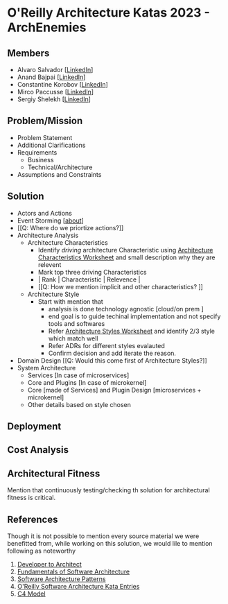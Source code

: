 # O'Reilly Architecture Katas 2023 - ArchEnemies

## Members
- Alvaro Salvador [[LinkedIn](https://www.linkedin.com/in/alvarorafael/)]
- Anand Bajpai [[LinkedIn](https://www.linkedin.com/in/bajpai-anand)]
- Constantine Korobov [[LinkedIn](https://www.linkedin.com/in/ckorobov/)]
- Mirco Paccusse [[LinkedIn](https://www.linkedin.com/in/mirco-paccusse-97525012/)]
- Sergiy Shelekh [[LinkedIn](https://www.linkedin.com/in/proxitrone/)]

## Problem/Mission
- Problem Statement
- Additional Clarifications
- Requirements
  - Business
  - Technical/Architecture
- Assumptions and Constraints

## Solution
- Actors and Actions
- Event Storming [[about](https://www.eventstorming.com/)]
- [[Q: Where do we priortize actions?]]
- Architecture Analysis
  - Architecture Characteristics
    - Identify *driving* architecture Characteristic using [Architecture Characteristics Worksheet](https://www.developertoarchitect.com/downloads/architecture-characteristics-worksheet.pdf) and small description why they are relevent
    - Mark top three driving Characteristics
    - | Rank | Characteristic | Relevence |
    - [[Q: How we mention implicit and other characteristics? ]]
  - Architecture Style
    - Start with mention that
      - analysis is done technology agnostic [cloud/on prem ]
      - end goal is to guide techinal implementation and not specify tools and softwares
      - Refer [Architecture Styles Worksheet](https://www.developertoarchitect.com/downloads/architecture-styles-worksheet.pdf) and identify 2/3 style which match well
      - Refer ADRs for different styles evalauted
      - Confirm decision and add iterate the reason.
- Domain Design [[Q: Would this come first of Architecture Styles?]]
- System Architecture
  - Services [In case of microservices]
  - Core and Plugins [In case of microkernel]
  - Core [made of Services] and Plugin Design [microservices + microkernel]
  - Other details based on style chosen

## Deployment

## Cost Analysis

## Architectural Fitness

Mention that continuously testing/checking th solution for architectural fitness is critical.

## References

Though it is not possible to mention every source material we were benefitted from, while working on this solution, we would lile to mention following as noteworthy

1. [Developer to Architect](https://www.developertoarchitect.com/)
2. [Fundamentals of Software Architecture](https://www.oreilly.com/library/view/fundamentals-of-software/9781492043447/)
3. [Software Architecture Patterns](https://www.oreilly.com/library/view/software-architecture-patterns/9781491971437/)
4. [O'Reilly Software Architecture Kata Entries](https://github.com/tekiegirl/SoftwareArchitectureResources/blob/main/Resources/OReillyKata.md)
5. [C4 Model](https://c4model.com/)
